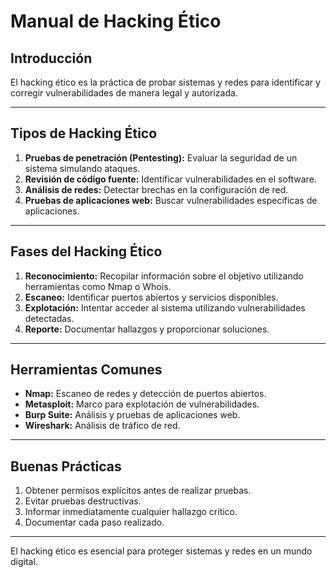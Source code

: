 # Manual de Hacking Ético

## Introducción

El hacking ético es la práctica de probar sistemas y redes para identificar y corregir vulnerabilidades de manera legal y autorizada.

---

## Tipos de Hacking Ético

1. **Pruebas de penetración (Pentesting):** Evaluar la seguridad de un sistema simulando ataques.
2. **Revisión de código fuente:** Identificar vulnerabilidades en el software.
3. **Análisis de redes:** Detectar brechas en la configuración de red.
4. **Pruebas de aplicaciones web:** Buscar vulnerabilidades específicas de aplicaciones.

---

## Fases del Hacking Ético

1. **Reconocimiento:** Recopilar información sobre el objetivo utilizando herramientas como Nmap o Whois.
2. **Escaneo:** Identificar puertos abiertos y servicios disponibles.
3. **Explotación:** Intentar acceder al sistema utilizando vulnerabilidades detectadas.
4. **Reporte:** Documentar hallazgos y proporcionar soluciones.

---

## Herramientas Comunes

- **Nmap:** Escaneo de redes y detección de puertos abiertos.
- **Metasploit:** Marco para explotación de vulnerabilidades.
- **Burp Suite:** Análisis y pruebas de aplicaciones web.
- **Wireshark:** Análisis de tráfico de red.

---

## Buenas Prácticas

1. Obtener permisos explícitos antes de realizar pruebas.
2. Evitar pruebas destructivas.
3. Informar inmediatamente cualquier hallazgo crítico.
4. Documentar cada paso realizado.

---

El hacking ético es esencial para proteger sistemas y redes en un mundo digital.
